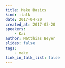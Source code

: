 ```yaml
---
title: Make Basics
kind: :talk
date: 2017-04-20
created_at: 2017-03-20
speakers:
    - Kai
author: Matthias Beyer
slides: false
tags:
    - make
link_in_talk_list: false
---
```



